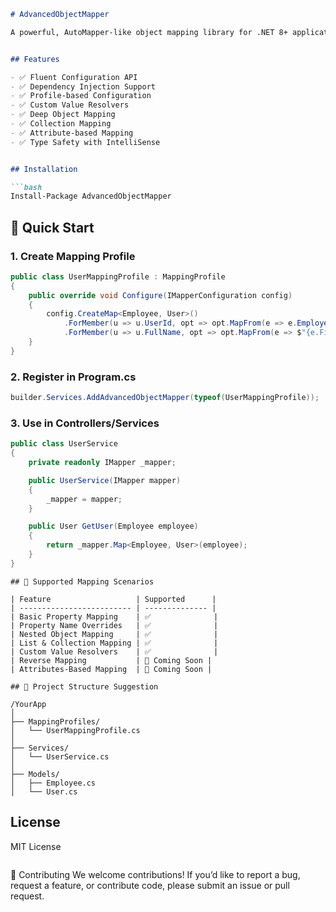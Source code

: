 ﻿```markdown
# AdvancedObjectMapper

A powerful, AutoMapper-like object mapping library for .NET 8+ applications with fluent configuration and dependency injection support.


## Features

- ✅ Fluent Configuration API
- ✅ Dependency Injection Support
- ✅ Profile-based Configuration
- ✅ Custom Value Resolvers
- ✅ Deep Object Mapping
- ✅ Collection Mapping
- ✅ Attribute-based Mapping
- ✅ Type Safety with IntelliSense


## Installation

```bash
Install-Package AdvancedObjectMapper
```

## 🚀 Quick Start

### 1. Create Mapping Profile
```csharp
public class UserMappingProfile : MappingProfile
{
    public override void Configure(IMapperConfiguration config)
    {
        config.CreateMap<Employee, User>()
            .ForMember(u => u.UserId, opt => opt.MapFrom(e => e.EmployeeId))
            .ForMember(u => u.FullName, opt => opt.MapFrom(e => $"{e.FirstName} {e.LastName}"));
    }
}
```

### 2. Register in Program.cs
```csharp
builder.Services.AddAdvancedObjectMapper(typeof(UserMappingProfile));
```

### 3. Use in Controllers/Services
```csharp
public class UserService
{
    private readonly IMapper _mapper;

    public UserService(IMapper mapper)
    {
        _mapper = mapper;
    }

    public User GetUser(Employee employee)
    {
        return _mapper.Map<Employee, User>(employee);
    }
}
```

```
## 🧩 Supported Mapping Scenarios

| Feature                   | Supported      |
| ------------------------- | -------------- |
| Basic Property Mapping    | ✅              |
| Property Name Overrides   | ✅              |
| Nested Object Mapping     | ✅              |
| List & Collection Mapping | ✅              |
| Custom Value Resolvers    | ✅              |
| Reverse Mapping           | 🚧 Coming Soon |
| Attributes-Based Mapping  | 🚧 Coming Soon |
```

```
## 📁 Project Structure Suggestion

/YourApp
│
├── MappingProfiles/
│   └── UserMappingProfile.cs
│
├── Services/
│   └── UserService.cs
│
├── Models/
│   ├── Employee.cs
│   └── User.cs

```

## License

MIT License
```

```
🤝 Contributing
We welcome contributions! If you’d like to report a bug, request a feature, or contribute code, please submit an issue or pull request.

```